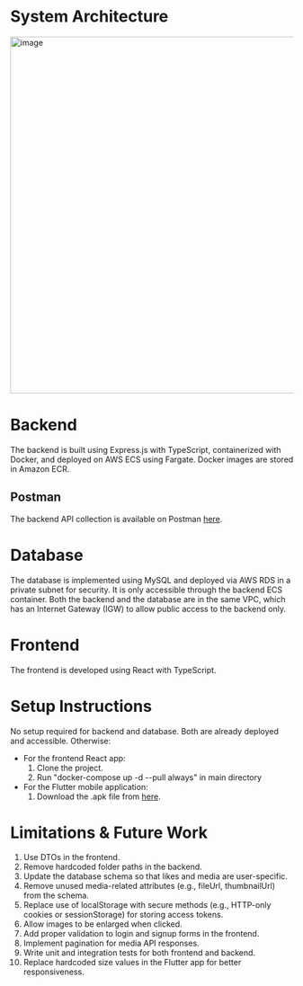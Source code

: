# System Architecture
<img width="955" height="635" alt="image" src="https://github.com/user-attachments/assets/d20f5fab-a254-42fe-ac80-563048ac7294" />

# Backend

The backend is built using Express.js with TypeScript, containerized with Docker, and deployed on AWS ECS using Fargate. Docker images are stored in Amazon ECR.

## Postman

The backend API collection is available on Postman [here](https://grad-project-9975.postman.co/workspace/Personal~aec82f60-08b4-4964-8861-0b9414f1b7c4/collection/44435924-1bb3ce08-54bf-4cf3-9bb0-1adac6b8afd9?action=share&source=copy-link&creator=44435924).

# Database

The database is implemented using MySQL and deployed via AWS RDS in a private subnet for security. It is only accessible through the backend ECS container. Both the backend and the database are in the same VPC, which has an Internet Gateway (IGW) to allow public access to the backend only.

# Frontend

The frontend is developed using React with TypeScript.

# Setup Instructions
No setup required for backend and database. Both are already deployed and accessible. Otherwise:
- For the frontend React app:
  1. Clone the project.
  2. Run "docker-compose up -d --pull always" in main directory
- For the Flutter mobile application:
  1. Download the .apk file from [here](https://drive.google.com/drive/folders/1yyi20oIRq53Mug5WAduRbgFvfKUt1Bvn?usp=sharing).

# Limitations & Future Work
1.	Use DTOs in the frontend.
2.	Remove hardcoded folder paths in the backend.
3.	Update the database schema so that likes and media are user-specific.
4.	Remove unused media-related attributes (e.g., fileUrl, thumbnailUrl) from the schema.
5.	Replace use of localStorage with secure methods (e.g., HTTP-only cookies or sessionStorage) for storing access tokens.
6.	Allow images to be enlarged when clicked.
7.	Add proper validation to login and signup forms in the frontend.
8.	Implement pagination for media API responses.
9.	Write unit and integration tests for both frontend and backend.
10.	Replace hardcoded size values in the Flutter app for better responsiveness.
